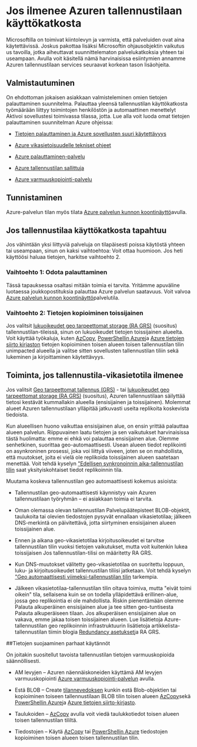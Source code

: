 <properties
    pageTitle="Mitä tehdä, jos Azuren tallennustilaan käyttökatkosta | Microsoft Azure"
    description="Mitä tehdä, jos Azuren tallennustilaan käyttökatkosta"
    services="storage"
    documentationCenter=".net"
    authors="robinsh"
    manager="carmonm"
    editor="tysonn"/>

<tags
    ms.service="storage"
    ms.workload="storage"
    ms.tgt_pltfrm="na"
    ms.devlang="dotnet"
    ms.topic="article"
    ms.date="08/03/2016"
    ms.author="robinsh"/>


# <a name="what-to-do-if-an-azure-storage-outage-occurs"></a>Jos ilmenee Azuren tallennustilaan käyttökatkosta

Microsoftilla on toimivat kiintolevyn ja varmista, että palveluiden ovat aina käytettävissä. Joskus pakottaa lisäksi Microsoftin ohjausobjektin vaikutus us tavoilla, jotka aiheuttavat suunnittelematon palvelukatkoksia yhteen tai useampaan. Avulla voit käsitellä nämä harvinaisissa esiintymien annamme Azuren tallennustilaan services seuraavat korkean tason lisäohjeita.

## <a name="how-to-prepare"></a>Valmistautuminen 

On ehdottoman jokaisen asiakkaan valmisteleminen omien tietojen palauttaminen suunnitelma. Palauttaa yleensä tallennustilan käyttökatkosta työmäärään liittyy toimintojen henkilöstön ja automaattinen menettelyt Aktivoi sovellustesi toimivassa tilassa, jotta. Lue alla voit luoda omat tietojen palauttaminen suunnitelman Azure ohjeissa:

-   [Tietojen palauttaminen ja Azure sovellusten suuri käytettävyys](../resiliency/resiliency-disaster-recovery-high-availability-azure-applications.md)

-   [Azure vikasietoisuudelle tekniset ohjeet](../resiliency/resiliency-technical-guidance.md)

-   [Azure palauttaminen-palvelu](https://azure.microsoft.com/services/site-recovery/)

-   [Azure tallennustilan sallittuja](storage-redundancy.md)

-   [Azure varmuuskopiointi-palvelu](https://azure.microsoft.com/services/backup/)

## <a name="how-to-detect"></a>Tunnistaminen 

Azure-palvelun tilan myös tilata [Azure palvelun kunnon koontinäyttö](https://azure.microsoft.com/status/)avulla.

## <a name="what-to-do-if-a-storage-outage-occurs"></a>Jos tallennustilaa käyttökatkosta tapahtuu

Jos vähintään yksi liittyviä palveluja on tilapäisesti poissa käytöstä yhteen tai useampaan, sinun on kaksi vaihtoehtoa: Voit ottaa huomioon. Jos heti käyttöösi haluaa tietojen, harkitse vaihtoehto 2.

### <a name="option-1-wait-for-recovery"></a>Vaihtoehto 1: Odota palauttaminen

Tässä tapauksessa osaltasi mitään toimia ei tarvita. Yritämme apuväline luotaessa joukkopostituksia palauttaa Azure palvelun saatavuus. Voit valvoa [Azure palvelun kunnon koontinäyttö](https://azure.microsoft.com/status/)palvelutila.

### <a name="option-2-copy-data-from-secondary"></a>Vaihtoehto 2: Tietojen kopioiminen toissijainen

Jos valitsit [lukuoikeudet geo tarpeettomat storage (RA GRS)](storage-redundancy.md#read-access-geo-redundant-storage) (suositus) tallennustilan-tileissä, sinun on lukuoikeudet tietojen toissijainen alueelta. Voit käyttää työkaluja, kuten [AzCopy](storage-use-azcopy.md), [PowerShellin Azure](storage-powershell-guide-full.md)ja [Azure tietojen siirto kirjaston](https://azure.microsoft.com/blog/introducing-azure-storage-data-movement-library-preview-2/) tietojen kopioiminen toisen alueen toisen tallennustilan tilin unimpacted alueella ja valitse sitten sovellusten tallennustilan tiliin sekä lukeminen ja kirjoittaminen käytettävyys.

## <a name="what-to-expect-if-a-storage-failover-occurs"></a>Toiminta, jos tallennustila-vikasietotila ilmenee

Jos valitsit [Geo tarpeettomat tallennus (GRS)](storage-redundancy.md#geo-redundant-storage) - tai [lukuoikeudet geo tarpeettomat storage (RA GRS)](storage-redundancy.md#read-access-geo-redundant-storage) (suositus), Azuren tallennustilaan säilyttää tietosi kestävät kummallakin alueella (ensisijainen ja toissijainen). Molemmat alueet Azuren tallennustilaan ylläpitää jatkuvasti useita replikoita koskevista tiedoista.

Kun alueellisen huono vaikuttaa ensisijainen alue, on ensin yrittää palauttaa alueen palvelun. Riippuvainen laatu tietojen ja sen vaikutukset harvinaisissa tästä huolimatta: emme ei ehkä voi palauttaa ensisijainen alue. Olemme senhetkinen, suorittaa geo-automaattisesti. Usean alueen tiedot replikointi on asynkroninen prosessi, joka voi liittyä viiveen, joten se on mahdollista, että muutokset, joita ei vielä ole replikoida toissijainen alueen saatetaan menettää. Voit tehdä kyselyn ["Edellisen synkronoinnin aika-tallennustilan tilin](https://blogs.msdn.microsoft.com/windowsazurestorage/2013/12/11/windows-azure-storage-redundancy-options-and-read-access-geo-redundant-storage/) saat yksityiskohtaiset tiedot replikoinnin tila.

Muutama koskeva tallennustilan geo automaattisesti kokemus asioista:

-   Tallennustilan geo-automaattisesti käynnistyy vain Azuren tallennustilaan työryhmän – ei asiakkaan toimia ei tarvita.

-   Oman olemassa olevan tallennustilan Palvelupäätepisteet BLOB-objektit, taulukoita tai olevien tiedostojen pysyvät ennallaan vikasietotilaa; jälkeen DNS-merkintä on päivitettävä, jotta siirtyminen ensisijainen alueen toissijainen alue.

-   Ennen ja aikana geo-vikasietotilaa kirjoitusoikeudet ei tarvitse tallennustilan tilin vuoksi tietojen vaikutukset, mutta voit kuitenkin lukea toissijaisen Jos tallennustilan-tilisi on määritetty RA GRS.

-   Kun DNS-muutokset välitetty geo-vikasietotilaa on suoritettu loppuun, luku- ja kirjoitusoikeudet tallennustilan tiliisi jatketaan. Voit tehdä kyselyn ["Geo automaattisesti viimeksi-tallennustilan tilin](https://msdn.microsoft.com/library/azure/ee460802.aspx) tarkempia.

-   Jälkeen vikasietotilaa-tallennustilan tilin oltava toimiva, mutta "eivät toimi oikein" tila, sellaisena kuin se on todella ylläpidettävä erillinen-alue, jossa geo replikointia ei ole mahdollista. Riskin pienentämään olemme Palauta alkuperäinen ensisijainen alue ja tee sitten geo-tuntisesta Palauta alkuperäiseen tilaan. Jos alkuperäisen ensisijainen alue on vakava, emme jakaa toisen toissijainen alueen.
Lue lisätietoja Azure-tallennustilan geo replikoinnin infrastruktuurin lisätietoja artikkelista-tallennustilan tiimin blogia [Redundancy asetukset](https://blogs.msdn.microsoft.com/windowsazurestorage/2013/12/11/windows-azure-storage-redundancy-options-and-read-access-geo-redundant-storage/)ja RA GRS.

##<a name="best-practices-for-protecting-your-data"></a>Tietojen suojaaminen parhaat käytännöt

On joitakin suositellut tavoista tallennustilan tietojen varmuuskopioida säännöllisesti.

-   AM levyjen – Azuren näennäiskoneiden käyttämä AM levyjen varmuuskopiointi [Azure varmuuskopiointi-palvelun](https://azure.microsoft.com/services/backup/) avulla.

-   Estä BLOB – Create [tilannevedoksen](https://msdn.microsoft.com/library/azure/hh488361.aspx) kunkin estä Blob-objektien tai kopioiminen toiseen tallennustilaan BLOB tilin toisen alueen [AzCopy](storage-use-azcopy.md)sekä [PowerShellin Azure](storage-powershell-guide-full.md)ja [Azure tietojen siirto-kirjasto](https://azure.microsoft.com/blog/introducing-azure-storage-data-movement-library-preview-2/).

-   Taulukoiden – [AzCopy](storage-use-azcopy.md) avulla voit viedä taulukkotiedot toisen alueen toisen tallennustilan tililtä.

-   Tiedostojen – Käytä [AzCopy](storage-use-azcopy.md) tai [PowerShellin Azure](storage-powershell-guide-full.md) tiedostojen kopioiminen toisen alueen toisen tallennustilan tilin.
